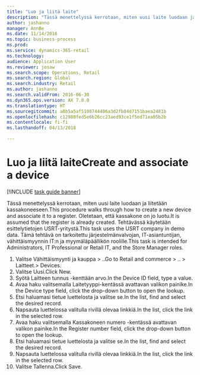 ```yaml
--- 
title: "Luo ja liitä laite"
description: "Tässä menettelyssä kerrotaan, miten uusi laite luodaan ja liitetään kassakoneeseen."
author: jashanno
manager: AnnBe
ms.date: 11/14/2016
ms.topic: business-process
ms.prod: 
ms.service: dynamics-365-retail
ms.technology: 
audience: Application User
ms.reviewer: josaw
ms.search.scope: Operations, Retail
ms.search.region: Global
ms.search.industry: Retail
ms.author: jashanno
ms.search.validFrom: 2016-06-30
ms.dyn365.ops.version: AX 7.0.0
ms.translationtype: HT
ms.sourcegitcommit: a8b5a5af5108744406a3d2fb84d7151baea2481b
ms.openlocfilehash: c12980fed5e6b26cc23aed93ce1f5ed71ea05b2b
ms.contentlocale: fi-fi
ms.lasthandoff: 04/13/2018

---
```

# <a name="create-and-associate-a-device"></a><span data-ttu-id="23f29-103">Luo ja liitä laite</span><span class="sxs-lookup"><span data-stu-id="23f29-103">Create and associate a device</span></span>

[!INCLUDE [task guide banner](../includes/task-guide-banner.md)]

<span data-ttu-id="23f29-104">Tässä menettelyssä kerrotaan, miten uusi laite luodaan ja liitetään kassakoneeseen.</span><span class="sxs-lookup"><span data-stu-id="23f29-104">This procedure walks through how to create a new device and associate it to a register.</span></span> <span data-ttu-id="23f29-105">Oletetaan, että kassakone on jo luotu.</span><span class="sxs-lookup"><span data-stu-id="23f29-105">It is assumed that the register is already created.</span></span>  <span data-ttu-id="23f29-106">Tehtävässä käytetään esittelytietojen USRT-yritystä.</span><span class="sxs-lookup"><span data-stu-id="23f29-106">This task uses the USRT company in demo data.</span></span> <span data-ttu-id="23f29-107">Tämä tehtävä on tarkoitettu järjestelmänvalvojan, IT-asiantuntijan, vähittäismyynnin IT:n ja myymäläpäällikön roolille.</span><span class="sxs-lookup"><span data-stu-id="23f29-107">This task is intended for Administrators, IT Professional or Retail IT, and the Store Manager roles.</span></span>

1. <span data-ttu-id="23f29-108">Valitse Vähittäismyynti ja kauppa > ..</span><span class="sxs-lookup"><span data-stu-id="23f29-108">Go to Retail and commerce > ..</span></span> <span data-ttu-id="23f29-109">> Laitteet.</span><span class="sxs-lookup"><span data-stu-id="23f29-109">> Devices.</span></span>
2. <span data-ttu-id="23f29-110">Valitse Uusi.</span><span class="sxs-lookup"><span data-stu-id="23f29-110">Click New.</span></span>
3. <span data-ttu-id="23f29-111">Syötä Laitteen tunnus -kenttään arvo.</span><span class="sxs-lookup"><span data-stu-id="23f29-111">In the Device ID field, type a value.</span></span>
4. <span data-ttu-id="23f29-112">Avaa haku valitsemalla Laitetyyppi-kentässä avattavan valikon painike.</span><span class="sxs-lookup"><span data-stu-id="23f29-112">In the Device type field, click the drop-down button to open the lookup.</span></span>
5. <span data-ttu-id="23f29-113">Etsi haluamasi tietue luettelosta ja valitse se.</span><span class="sxs-lookup"><span data-stu-id="23f29-113">In the list, find and select the desired record.</span></span>
6. <span data-ttu-id="23f29-114">Napsauta luettelossa valitulla rivillä olevaa linkkiä.</span><span class="sxs-lookup"><span data-stu-id="23f29-114">In the list, click the link in the selected row.</span></span>
7. <span data-ttu-id="23f29-115">Avaa haku valitsemalla Kassakoneen numero -kentässä avattavan valikon painike.</span><span class="sxs-lookup"><span data-stu-id="23f29-115">In the Register number field, click the drop-down button to open the lookup.</span></span>
8. <span data-ttu-id="23f29-116">Etsi haluamasi tietue luettelosta ja valitse se.</span><span class="sxs-lookup"><span data-stu-id="23f29-116">In the list, find and select the desired record.</span></span>
9. <span data-ttu-id="23f29-117">Napsauta luettelossa valitulla rivillä olevaa linkkiä.</span><span class="sxs-lookup"><span data-stu-id="23f29-117">In the list, click the link in the selected row.</span></span>
10. <span data-ttu-id="23f29-118">Valitse Tallenna.</span><span class="sxs-lookup"><span data-stu-id="23f29-118">Click Save.</span></span>


